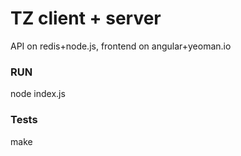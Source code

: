 TZ client + server
==============

API on redis+node.js, frontend on angular+yeoman.io


### RUN

  node index.js
  
  
### Tests

  make
